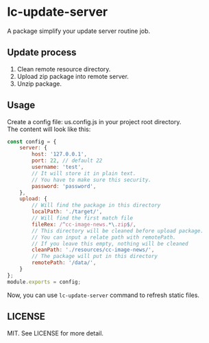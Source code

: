 # lc-update-server
A package simplify your update server routine job.

## Update process
1. Clean remote resource directory.
2. Upload zip package into remote server.
3. Unzip package.

## Usage
Create a config file: us.config.js in your project root directory.<br>
The content will look like this: 
```js
const config = {
    server: {
        host: '127.0.0.1',
        port: 22, // default 22
        username: 'test',
        // It will store it in plain text.
        // You have to make sure this security.
        password: 'password',
    },
    upload: {
        // Will find the package in this directory
        localPath: './target/',
        // Will find the first match file
        fileRex: /^cc-image-news.*\.zip$/,
        // This directory will be cleaned before upload package.
        // You can input a relate path with remotePath.
        // If you leave this empty, nothing will be cleaned
        cleanPath: './resources/cc-image-news/',
        // The package will put in this directory
        remotePath: '/data/',
    }
};
module.exports = config;
```
Now, you can use ```lc-update-server``` command to refresh static files.

## LICENSE
MIT. See LICENSE for more detail.